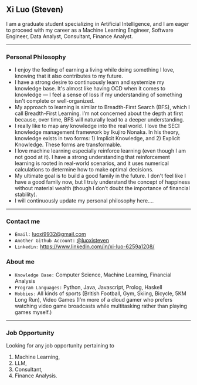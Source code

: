 ## Xi Luo (Steven) 
I am a graduate student specializing in Artificial Intelligence, and I am eager to proceed with my career as a Machine Learning Engineer, Software Engineer, Data Analyst, Consultant, Finance Analyst.

---- 
### Personal Philosophy

- I enjoy the feeling of earning a living while doing something I love, knowing that it also contributes to my future. 
- I have a strong desire to continuously learn and systemize my knowledge base. 
It's almost like having OCD when it comes to knowledge — I feel a sense of loss if my understanding of something isn't complete or well-organized.
- My approach to learning is similar to Breadth-First Search (BFS), which I call Breadth-First Learning. I’m not concerned about the depth at first because, over time, BFS will naturally lead to a deeper understanding.
- I really like to map any knowledge into the real world. I love the SECI knowledge management framework by Ikujiro Nonaka. In his theory, knowledge exists in two forms: 1) Implicit Knowledge, and 2) Explicit Knowledge. These forms are transformable.
- I love machine learning especially reinforce learning (even though I am not good at it). 
I have a strong understanding that reinforcement learning is rooted in real-world scenarios, and it uses numerical calculations to determine how to make optimal decisions.
- My ultimate goal is to build a good family in the future. I don't feel like I have a good family now, but I truly understand the concept of happiness without material wealth (though I don’t doubt the importance of financial stability).
- I will continuously update my personal philosophy here....

---
### Contact me
- `Email:` luoxi9932@gmail.com
- `Another Github Account:` [@luoxisteven](https://github.com/luoxisteven)  
- `Linkedin:` https://www.linkedin.com/in/xi-luo-6259a1208/

### About me
- `Knowledge Base:` Computer Science, Machine Learning, Financial Analysis
- `Program Languages:` Python, Java, Javascript, Prolog, Haskell
- `Hobbies:` All kinds of sports (British Football, Gym, Skiing, Bicycle, 5KM Long Run), Video Games (I’m more of a cloud gamer who prefers watching video game broadcasts while multitasking rather than playing games myself.)

----

### Job Opportunity
Looking for any job opportunity pertaining to 
1) Machine Learning, 
2) LLM,
3) Consultant,
4) Finance Analysis.
